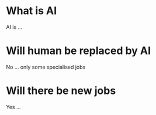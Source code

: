 # What is AI

AI is ...

# Will human be replaced by AI

No ... only some specialised jobs

# Will there be new jobs

Yes ...
